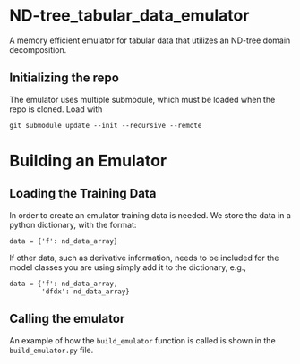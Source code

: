 # ND-tree_tabular_data_emulator
A memory efficient emulator for tabular data that utilizes an ND-tree domain decomposition. 

## Initializing the repo
The emulator uses multiple submodule, which must be loaded when the repo is cloned. Load with
```
git submodule update --init --recursive --remote
```
# Building an Emulator
## Loading the Training Data
In order to create an emulator training data is needed. 
We store the data in a python dictionary, with the format:
```
data = {'f': nd_data_array}
```
If other data, such as derivative information, needs to be included for the model classes you are using simply add it to the dictionary, e.g.,
```
data = {'f': nd_data_array,
        'dfdx': nd_data_array}
```

## Calling the emulator
An example of how the `build_emulator` function is called is shown in the `build_emulator.py` file. 
